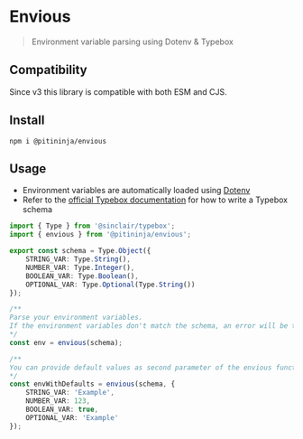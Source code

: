 # Envious

> Environment variable parsing using Dotenv & Typebox

## Compatibility

Since v3 this library is compatible with both ESM and CJS.

## Install

```shell
npm i @pitininja/envious
```

## Usage

* Environment variables are automatically loaded using [Dotenv](https://github.com/motdotla/dotenv)
* Refer to the [official Typebox documentation](https://github.com/sinclairzx81/typebox) for how to write a Typebox schema

```typescript
import { Type } from '@sinclair/typebox';
import { envious } from '@pitininja/envious';

export const schema = Type.Object({
    STRING_VAR: Type.String(),
    NUMBER_VAR: Type.Integer(),
    BOOLEAN_VAR: Type.Boolean(),
    OPTIONAL_VAR: Type.Optional(Type.String())
});

/**
Parse your environment variables.
If the environment variables don't match the schema, an error will be thrown.
*/
const env = envious(schema);

/**
You can provide default values as second parameter of the envious function.
*/
const envWithDefaults = envious(schema, {
    STRING_VAR: 'Example',
    NUMBER_VAR: 123,
    BOOLEAN_VAR: true,
    OPTIONAL_VAR: 'Example'
});
```
